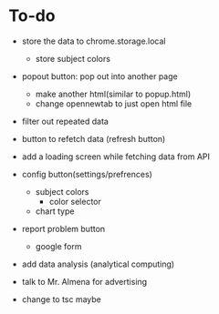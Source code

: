 # To-do
- store the data to chrome.storage.local
  - store subject colors

- popout button: pop out into another page
  - make another html(similar to popup.html)
  - change opennewtab to just open html file
- filter out repeated data
- button to refetch data (refresh button)
- add a loading screen while fetching data from API
- config button(settings/prefrences)
  - subject colors
    - color selector
  - chart type
- report problem button
  - google form
- add data analysis (analytical computing)
- talk to Mr. Almena for advertising

- change to tsc maybe